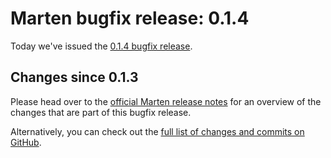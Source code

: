 # Marten bugfix release: 0.1.4

Today we've issued the [0.1.4 bugfix release](https://martenframework.com/docs/the-marten-project/release-notes/0.1.4).

## Changes since 0.1.3

Please head over to the [official Marten release notes](https://martenframework.com/docs/the-marten-project/release-notes/0.1.4) for an overview of the changes that are part of this bugfix release.

Alternatively, you can check out the [full list of changes and commits on GitHub](https://github.com/martenframework/marten/compare/v0.1.3...v0.1.4).
